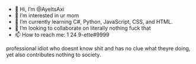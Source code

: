 - 👋 Hi, I’m @AyeItsAxi
- 👀 I’m interested in ur mom
- 🌱 I’m currently learning C#, Python, JavaScript, CSS, and HTML.
- 💞️ I’m looking to collaborate on literally nothing fuck that
- 📫 How to reach me: 1 24 9-ette#9999

professional idiot who doesnt know shit and has no clue what theyre doing, yet
also contributes nothing to society.
